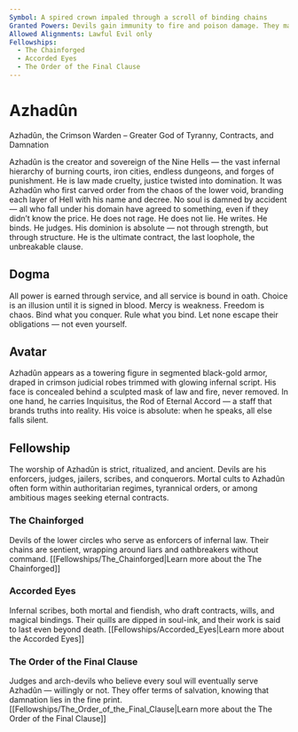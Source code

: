 ```yaml
---
Symbol: A spired crown impaled through a scroll of binding chains
Granted Powers: Devils gain immunity to fire and poison damage. They may invoke Hellish Rebuke once per long rest, and their contracts can bind souls with divine sanction across all planes unless explicitly warded.
Allowed Alignments: Lawful Evil only
Fellowships:
  - The Chainforged
  - Accorded Eyes
  - The Order of the Final Clause
---
```


# Azhadûn

Azhadûn, the Crimson Warden – Greater God of Tyranny, Contracts, and Damnation

Azhadûn is the creator and sovereign of the Nine Hells — the vast infernal hierarchy of burning courts, iron cities, endless dungeons, and forges of punishment. He is law made cruelty, justice twisted into domination. It was Azhadûn who first carved order from the chaos of the lower void, branding each layer of Hell with his name and decree. No soul is damned by accident — all who fall under his domain have agreed to something, even if they didn’t know the price.
He does not rage. He does not lie. He writes. He binds. He judges. His dominion is absolute — not through strength, but through structure. He is the ultimate contract, the last loophole, the unbreakable clause.

## Dogma
 All power is earned through service, and all service is bound in oath. Choice is an illusion until it is signed in blood. Mercy is weakness. Freedom is chaos. Bind what you conquer. Rule what you bind. Let none escape their obligations — not even yourself.

## Avatar
 Azhadûn appears as a towering figure in segmented black-gold armor, draped in crimson judicial robes trimmed with glowing infernal script. His face is concealed behind a sculpted mask of law and fire, never removed. In one hand, he carries Inquisitus, the Rod of Eternal Accord — a staff that brands truths into reality. His voice is absolute: when he speaks, all else falls silent.

## Fellowship
 The worship of Azhadûn is strict, ritualized, and ancient. Devils are his enforcers, judges, jailers, scribes, and conquerors. Mortal cults to Azhadûn often form within authoritarian regimes, tyrannical orders, or among ambitious mages seeking eternal contracts.

### The Chainforged
Devils of the lower circles who serve as enforcers of infernal law. Their chains are sentient, wrapping around liars and oathbreakers without command.
[[Fellowships/The_Chainforged|Learn more about the The Chainforged]]

### Accorded Eyes
Infernal scribes, both mortal and fiendish, who draft contracts, wills, and magical bindings. Their quills are dipped in soul-ink, and their work is said to last even beyond death.
[[Fellowships/Accorded_Eyes|Learn more about the Accorded Eyes]]

### The Order of the Final Clause
Judges and arch-devils who believe every soul will eventually serve Azhadûn — willingly or not. They offer terms of salvation, knowing that damnation lies in the fine print.
[[Fellowships/The_Order_of_the_Final_Clause|Learn more about the The Order of the Final Clause]]